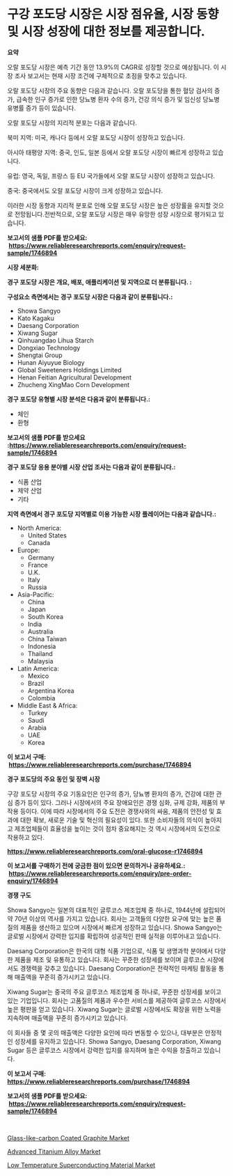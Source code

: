 <p><h1>구강 포도당 시장은 시장 점유율, 시장 동향 및 시장 성장에 대한 정보를 제공합니다.</h1></p><p><strong>요약</strong></p>
<p><p>오랄 포도당 시장은 예측 기간 동안 13.9%의 CAGR로 성장할 것으로 예상됩니다. 이 시장 조사 보고서는 현재 시장 조건에 구체적으로 초점을 맞추고 있습니다.</p><p>오랄 포도당 시장의 주요 동향은 다음과 같습니다. 오랄 포도당을 통한 혈당 검사의 증가, 급속한 인구 증가로 인한 당뇨병 환자 수의 증가, 건강 의식 증가 및 임신성 당뇨병 유병률 증가 등이 있습니다.</p><p>오랄 포도당 시장의 지리적 분포는 다음과 같습니다.</p><p>북미 지역: 미국, 캐나다 등에서 오랄 포도당 시장이 성장하고 있습니다.</p><p>아시아 태평양 지역: 중국, 인도, 일본 등에서 오랄 포도당 시장이 빠르게 성장하고 있습니다.</p><p>유럽: 영국, 독일, 프랑스 등 EU 국가들에서 오랄 포도당 시장이 성장하고 있습니다.</p><p>중국: 중국에서도 오랄 포도당 시장이 크게 성장하고 있습니다.</p><p>이러한 시장 동향과 지리적 분포로 인해 오랄 포도당 시장은 높은 성장률을 유지할 것으로 전망됩니다.전반적으로, 오랄 포도당 시장은 매우 유망한 성장 시장으로 평가되고 있습니다.</p></p>
<p><strong>보고서의 샘플 PDF를 받으세요: &nbsp;<a href="https://www.reliableresearchreports.com/enquiry/request-sample/1746894">https://www.reliableresearchreports.com/enquiry/request-sample/1746894</a></strong></p>
<p><strong>시장 세분화:</strong></p>
<p><strong> 경구 포도당 시장은 개요, 배포, 애플리케이션 및 지역으로 더 분류됩니다. :</strong></p>
<p><strong>구성요소 측면에서는 경구 포도당 시장은 다음과 같이 분류됩니다.:</strong></p>
<p><ul><li>Showa Sangyo</li><li>Kato Kagaku</li><li>Daesang Corporation</li><li>Xiwang Sugar</li><li>Qinhuangdao Lihua Starch</li><li>Dongxiao Technology</li><li>Shengtai Group</li><li>Hunan Aiyuyue Biology</li><li>Global Sweeteners Holdings Limited</li><li>Henan Feitian Agricultural Development</li><li>Zhucheng XingMao Corn Development</li></ul></p>
<p><strong> 경구 포도당 유형별 시장 분석은 다음과 같이 분류됩니다.:</strong></p>
<p><ul><li>체인</li><li>환형</li></ul></p>
<p><strong>보고서의 샘플 PDF를 받으세요 :<a href="https://www.reliableresearchreports.com/enquiry/request-sample/1746894">https://www.reliableresearchreports.com/enquiry/request-sample/1746894</a></strong></p>
<p><strong> 경구 포도당 응용 분야별 시장 산업 조사는 다음과 같이 분류됩니다.:</strong></p>
<p><ul><li>식품 산업</li><li>제약 산업</li><li>기타</li></ul></p>
<p><strong>지역 측면에서 경구 포도당 지역별로 이용 가능한 시장 플레이어는 다음과 같습니다.:</strong></p>
<p><ul>
    <li>
        North America:
        <ul>
            <li>United States</li>
            <li>Canada</li>
        </ul>
    </li>
    <li>
        Europe:
        <ul>
            <li>Germany</li>
            <li>France</li>
            <li>U.K.</li>
            <li>Italy</li>
            <li>Russia</li>
        </ul>
    </li>
    <li>
        Asia-Pacific:
        <ul>
            <li>China</li>
            <li>Japan</li>
            <li>South Korea</li>
            <li>India</li>
            <li>Australia</li>
            <li>China Taiwan</li>
            <li>Indonesia</li>
            <li>Thailand</li>
            <li>Malaysia</li>
        </ul>
    </li>
    <li>
        Latin America:
        <ul>
            <li>Mexico</li>
            <li>Brazil</li>
            <li>Argentina Korea</li>
            <li>Colombia</li>
        </ul>
    </li>
    <li>
        Middle East & Africa:
        <ul>
            <li>Turkey</li>
            <li>Saudi</li>
            <li>Arabia</li>
            <li>UAE</li>
            <li>Korea</li>
        </ul>
    </li>
    </ul></p>
<p><strong>이 보고서 구매: &nbsp;<a href="https://www.reliableresearchreports.com/purchase/1746894">https://www.reliableresearchreports.com/purchase/1746894</a></strong></p>
<p><strong>경구 포도당의 주요 동인 및 장벽 시장</strong></p>
<p><p>구강 포도당 시장의 주요 기동요인은 인구의 증가, 당뇨병 환자의 증가, 건강에 대한 관심 증가 등이 있다. 그러나 시장에서의 주요 장애요인은 경쟁 심화, 규제 강화, 제품의 부작용 등이다. 이에 따라 시장에서의 주요 도전은 경쟁사와의 싸움, 제품의 안전성 및 효과에 대한 확보, 새로운 기술 및 혁신의 필요성이 있다. 또한 소비자들의 의식이 높아지고 제조업체들이 효율성을 높이는 것이 점차 중요해지는 것 역시 시장에서의 도전으로 작용하고 있다.</p></p>
<p><strong><a href="https://www.reliableresearchreports.com/oral-glucose-r1746894">https://www.reliableresearchreports.com/oral-glucose-r1746894</a></strong></p>
<p><strong>이 보고서를 구매하기 전에 궁금한 점이 있으면 문의하거나 공유하세요.: &nbsp;<a href="https://www.reliableresearchreports.com/enquiry/pre-order-enquiry/1746894">https://www.reliableresearchreports.com/enquiry/pre-order-enquiry/1746894</a></strong></p>
<p><strong>경쟁 구도</strong></p>
<p><p>Showa Sangyo는 일본의 대표적인 글루코스 제조업체 중 하나로, 1944년에 설립되어 약 70년 이상의 역사를 가지고 있습니다. 회사는 고객들의 다양한 요구에 맞는 높은 품질의 제품을 생산하고 있으며 시장에서 빠르게 성장하고 있습니다. Showa Sangyo는 글로벌 시장에서 강력한 입지를 확립하여 성공적인 판매 실적을 이루어내고 있습니다.</p><p>Daesang Corporation은 한국의 대형 식품 기업으로, 식품 및 생명과학 분야에서 다양한 제품을 제조 및 유통하고 있습니다. 회사는 꾸준한 성장세를 보이며 글루코스 시장에서도 경쟁력을 갖추고 있습니다. Daesang Corporation은 전략적인 마케팅 활동을 통해 매출액을 꾸준히 증가시키고 있습니다.</p><p>Xiwang Sugar는 중국의 주요 글루코스 제조업체 중 하나로, 꾸준한 성장세를 보이고 있는 기업입니다. 회사는 고품질의 제품과 우수한 서비스를 제공하여 글루코스 시장에서 높은 평판을 얻고 있습니다. Xiwang Sugar는 글로벌 시장에서도 확장을 위한 노력을 지속하며 매출액을 꾸준히 증가시키고 있습니다.</p><p>이 회사들 중 몇 곳의 매출액은 다양한 요인에 따라 변동할 수 있으나, 대부분은 안정적인 성장세를 유지하고 있습니다. Showa Sangyo, Daesang Corporation, Xiwang Sugar 등은 글루코스 시장에서 강력한 입지를 유지하며 높은 수익을 창출하고 있습니다.</p></p>
<p><strong>이 보고서 구매: &nbsp; <a href="https://www.reliableresearchreports.com/purchase/1746894">https://www.reliableresearchreports.com/purchase/1746894</a></strong></p>
<p><strong>보고서의 샘플 PDF를 받으세요: &nbsp;<a href="https://www.reliableresearchreports.com/enquiry/request-sample/1746894">https://www.reliableresearchreports.com/enquiry/request-sample/1746894</a></strong><strong></strong></p>
<p>&nbsp;</p>
<p><p><a href="https://www.linkedin.com/pulse/glass-like-carbon-coated-graphite-market-size-evaluating-zmsyc?trackingId=anbxv0M%2BZ1felli4sb5H5Q%3D%3D">Glass-like-carbon Coated Graphite Market</a></p><p><a href="https://www.linkedin.com/pulse/advanced-titanium-alloy-market-size-global-industry-overview-segmentation-w0bwf?trackingId=hXnTPAl2uPtAhYKT5WZKwQ%3D%3D">Advanced Titanium Alloy Market</a></p><p><a href="https://www.linkedin.com/pulse/low-temperature-superconducting-material-market-comprehensive-zjt4f?trackingId=d5WGSc%2B3aGS6nJ96XnXOhw%3D%3D">Low Temperature Superconducting Material Market</a></p></p>